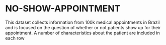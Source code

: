 # NO-SHOW-APPOINTMENT
This dataset collects information from 100k medical appointments in Brazil and is focused on the question of whether or not patients show up for their appointment. A number of characteristics about the patient are included in each row
